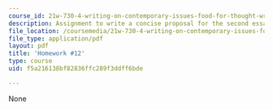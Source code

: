 ```yaml
---
course_id: 21w-730-4-writing-on-contemporary-issues-food-for-thought-writing-and-reading-about-the-cultures-of-food-fall-2008
description: Assignment to write a concise proposal for the second essay of the course.
file_location: /coursemedia/21w-730-4-writing-on-contemporary-issues-food-for-thought-writing-and-reading-about-the-cultures-of-food-fall-2008/f5a216138bf82836ffc289f3ddff6bde_prop_fr_essay_2.pdf
file_type: application/pdf
layout: pdf
title: 'Homework #12'
type: course
uid: f5a216138bf82836ffc289f3ddff6bde

---
```

None